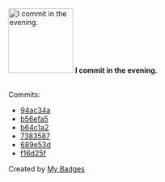 <img src="https://my-badges.github.io/my-badges/evening-commits.png" alt="I commit in the evening." title="I commit in the evening." width="128">
<strong>I commit in the evening.</strong>
<br><br>

Commits:

- <a href="https://github.com/mmichie/m28/commit/94ac34aca006a2ee9830ef3ff9b921f12aea4a45">94ac34a</a>
- <a href="https://github.com/mmichie/rustyhook/commit/b56efa5fd2b8b7874d8834b44147a6e5858da5be">b56efa5</a>
- <a href="https://github.com/mmichie/cardsharp/commit/b64c1a2fad61b79c13c3c5a5617ea5439eee3cc9">b64c1a2</a>
- <a href="https://github.com/mmichie/m28/commit/7383587c15670c211d9e9d25d62e3137b515a2a9">7383587</a>
- <a href="https://github.com/mmichie/sparkback/commit/689e53de7b69841186ab68823fb099c1d694beb0">689e53d</a>
- <a href="https://github.com/mmichie/m28/commit/f16d25fa414eae7ce1a49ed6c355c731f5b192b5">f16d25f</a>


Created by <a href="https://github.com/my-badges/my-badges">My Badges</a>